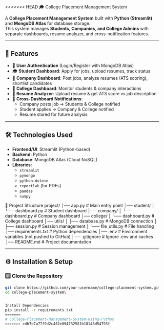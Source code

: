 <<<<<<< HEAD
🎓 College Placement Management System

A **College Placement Management System** built with **Python (Streamlit)** and **MongoDB Atlas** for database storage.  
This system manages **Students, Companies, and College Admins** with separate dashboards, resume analyzer, and cross-notification features.  

---

## 🚀 Features
- 🔐 **User Authentication** (Login/Register with MongoDB Atlas)
- 🎓 **Student Dashboard**: Apply for jobs, upload resumes, track status
- 🏢 **Company Dashboard**: Post jobs, analyze resumes (ATS scoring), shortlist candidates
- 🏫 **College Dashboard**: Monitor students & company interactions
- 📑 **Resume Analyzer**: Upload resume & get ATS score vs job description
- 🔔 **Cross-Dashboard Notifications**:
  - Company posts job → Students & College notified
  - Student applies → Company & College notified
  - Resume stored for future analysis

---

## 🛠️ Technologies Used
- **Frontend/UI**: Streamlit (Python-based)
- **Backend**: Python
- **Database**: MongoDB Atlas (Cloud NoSQL)
- **Libraries**:
  - `streamlit`
  - `pymongo`
  - `python-dotenv`
  - `reportlab` (for PDFs)
  - `pandas`
  - `numpy`

 📂 Project Structure
project/
│── app.py # Main entry point
│── student/
│ └── dashboard.py # Student dashboard
│── company/
│ └── dashboard.py # Company dashboard
│── college/
│ └── dashboard.py # College dashboard
│── utils/
│ ├── database.py # MongoDB connection
│ ├── session.py # Session management
│ └── file_utils.py # File handling
│── requirements.txt # Python dependencies
│── .env # Environment variables (not pushed to GitHub)
│── .gitignore # Ignore .env and caches
│── README.md # Project documentation



---

## ⚙️ Installation & Setup

### 1️⃣ Clone the Repository
```bash
git clone https://github.com/your-username/college-placement-system.git
cd college-placement-system\


Install Dependencies
pip install -r requirements.txt
=======
# College-Placement-Management-System-Using-Python
>>>>>>> edb7e7a77f9d2c462e894732581b18148d54793f
